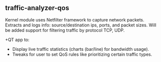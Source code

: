 ## traffic-analyzer-qos
Kernel module uses Netfilter framework to capture network packets. Extracts and logs info: source/destination ips, ports, and packet sizes. Will be added support for filtering traffic by protocol TCP, UDP. 

+QT app to:
- Display live traffic statistics (charts (bar/line) for bandwidth usage).
- Tweaks for user to set QoS rules like prioritizing certain traffic types.
